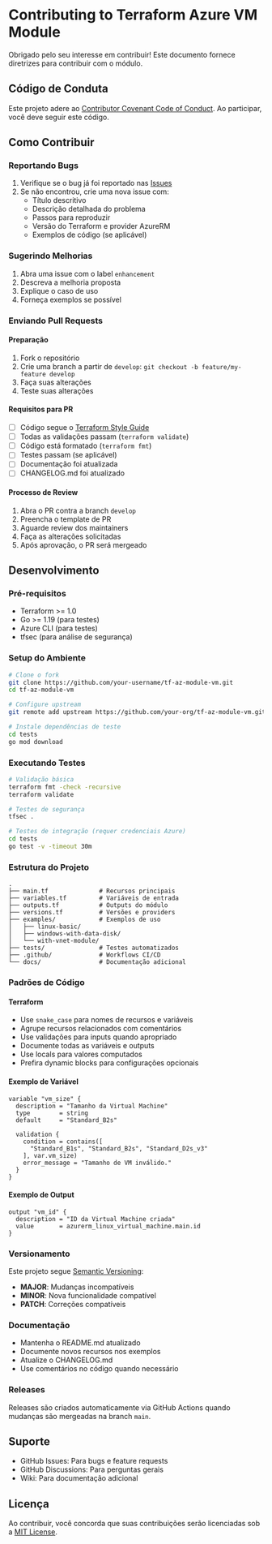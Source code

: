 # Contributing to Terraform Azure VM Module

Obrigado pelo seu interesse em contribuir! Este documento fornece diretrizes para contribuir com o módulo.

## Código de Conduta

Este projeto adere ao [Contributor Covenant Code of Conduct](https://www.contributor-covenant.org/version/2/1/code_of_conduct/). Ao participar, você deve seguir este código.

## Como Contribuir

### Reportando Bugs

1. Verifique se o bug já foi reportado nas [Issues](https://github.com/your-org/tf-az-module-vm/issues)
2. Se não encontrou, crie uma nova issue com:
   - Título descritivo
   - Descrição detalhada do problema
   - Passos para reproduzir
   - Versão do Terraform e provider AzureRM
   - Exemplos de código (se aplicável)

### Sugerindo Melhorias

1. Abra uma issue com o label `enhancement`
2. Descreva a melhoria proposta
3. Explique o caso de uso
4. Forneça exemplos se possível

### Enviando Pull Requests

#### Preparação

1. Fork o repositório
2. Crie uma branch a partir de `develop`: `git checkout -b feature/my-feature develop`
3. Faça suas alterações
4. Teste suas alterações

#### Requisitos para PR

- [ ] Código segue o [Terraform Style Guide](https://www.terraform.io/docs/language/syntax/style.html)
- [ ] Todas as validações passam (`terraform validate`)
- [ ] Código está formatado (`terraform fmt`)
- [ ] Testes passam (se aplicável)
- [ ] Documentação foi atualizada
- [ ] CHANGELOG.md foi atualizado

#### Processo de Review

1. Abra o PR contra a branch `develop`
2. Preencha o template de PR
3. Aguarde review dos maintainers
4. Faça as alterações solicitadas
5. Após aprovação, o PR será mergeado

## Desenvolvimento

### Pré-requisitos

- Terraform >= 1.0
- Go >= 1.19 (para testes)
- Azure CLI (para testes)
- tfsec (para análise de segurança)

### Setup do Ambiente

```bash
# Clone o fork
git clone https://github.com/your-username/tf-az-module-vm.git
cd tf-az-module-vm

# Configure upstream
git remote add upstream https://github.com/your-org/tf-az-module-vm.git

# Instale dependências de teste
cd tests
go mod download
```

### Executando Testes

```bash
# Validação básica
terraform fmt -check -recursive
terraform validate

# Testes de segurança
tfsec .

# Testes de integração (requer credenciais Azure)
cd tests
go test -v -timeout 30m
```

### Estrutura do Projeto

```
.
├── main.tf              # Recursos principais
├── variables.tf         # Variáveis de entrada
├── outputs.tf           # Outputs do módulo
├── versions.tf          # Versões e providers
├── examples/            # Exemplos de uso
│   ├── linux-basic/
│   ├── windows-with-data-disk/
│   └── with-vnet-module/
├── tests/               # Testes automatizados
├── .github/             # Workflows CI/CD
└── docs/                # Documentação adicional
```

### Padrões de Código

#### Terraform

- Use `snake_case` para nomes de recursos e variáveis
- Agrupe recursos relacionados com comentários
- Use validações para inputs quando apropriado
- Documente todas as variáveis e outputs
- Use locals para valores computados
- Prefira dynamic blocks para configurações opcionais

#### Exemplo de Variável

```hcl
variable "vm_size" {
  description = "Tamanho da Virtual Machine"
  type        = string
  default     = "Standard_B2s"

  validation {
    condition = contains([
      "Standard_B1s", "Standard_B2s", "Standard_D2s_v3"
    ], var.vm_size)
    error_message = "Tamanho de VM inválido."
  }
}
```

#### Exemplo de Output

```hcl
output "vm_id" {
  description = "ID da Virtual Machine criada"
  value       = azurerm_linux_virtual_machine.main.id
}
```

### Versionamento

Este projeto segue [Semantic Versioning](https://semver.org/):

- **MAJOR**: Mudanças incompatíveis
- **MINOR**: Nova funcionalidade compatível
- **PATCH**: Correções compatíveis

### Documentação

- Mantenha o README.md atualizado
- Documente novos recursos nos exemplos
- Atualize o CHANGELOG.md
- Use comentários no código quando necessário

### Releases

Releases são criados automaticamente via GitHub Actions quando mudanças são mergeadas na branch `main`.

## Suporte

- GitHub Issues: Para bugs e feature requests
- GitHub Discussions: Para perguntas gerais
- Wiki: Para documentação adicional

## Licença

Ao contribuir, você concorda que suas contribuições serão licenciadas sob a [MIT License](LICENSE).
